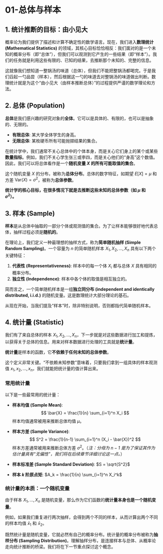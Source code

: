 # 01-总体与样本

## 1. 统计推断的目标：由小见大

概率论为我们提供了描述和计算不确定性的数学语言。现在，我们进入**数理统计 (Mathematical Statistics)** 的领域，其核心目标恰恰相反：我们面对的是一个未知的概率分布（即“总体”），但我们可以观测到它产生的一些结果（即“样本”）。我们的任务就是利用这些有限的、已知的结果，去推断那个未知的、完整的信息。

这就像我们想知道一整锅汤的味道（总体），但我们不能把整锅汤都喝完。于是我们舀起一勺品尝（样本），然后根据这一勺的味道去对整锅汤的味道做出判断。数理统计就是为这个“由小见大（由样本推断总体）”的过程提供严谨的数学理论和方法。

## 2. 总体 (Population)

**总体**是我们感兴趣的研究对象的**全体**。它可以是具体的、有限的，也可以是抽象的、无限的。

* **有限总体**: 某大学全体学生的身高。
* **无限总体**: 某枚硬币所有可能抛掷结果的集合。

在统计学中，我们通常不关心总体中的个体本身，而是关心它们身上的某个或某些**数量指标**。例如，我们不关心学生张三或李四，而是关心他们的“身高”这个数值。因此，我们可以将总体看作是一个**随机变量 $X$ 的所有可能取值的集合**。

这个随机变量 $X$ 的分布，被称为**总体分布**。总体的数字特征，如期望 $E[X]=\mu$ 和方差 $\text{Var}(X)=\sigma^2$，被称为**总体参数**。

**统计学的核心目标，在很多情况下就是去推断这些未知的总体参数（如 $\mu$ 和 $\sigma^2$）。**

## 3. 样本 (Sample)

**样本**是从总体中抽取的一部分个体或观测值的集合。为了让样本能够很好地代表总体，抽样过程必须是**随机的**。

在理论上，我们定义一种最理想的抽样方式，称为**简单随机抽样 (Simple Random Sampling)**。一个容量为 $n$ 的简单随机样本 $X_1, X_2, \dots, X_n$ 具有以下两个关键特征：

1. **代表性 (Representativeness)**: 样本中的每一个体 $X_i$ 都与总体 $X$ 具有相同的概率分布。
2. **独立性 (Independence)**: 样本中各个体的取值是相互独立的。

简而言之，一个简单随机样本是一组**独立同分布 (independent and identically distributed, i.i.d.)** 的随机变量。这是数理统计大部分理论的基石。

从现在开始，当我们提及“样本”时，除非特别说明，否则都指代简单随机样本。

## 4. 统计量 (Statistic)

我们有了来自总体的样本 $X_1, X_2, \dots, X_n$，下一步就是对这些数据进行加工和提炼，以获得关于总体的信息。用来对样本数据进行处理的工具就是**统计量**。

**统计量**是样本的函数，它**不依赖于任何未知的总体参数**。

这个定义非常关键。“不依赖未知参数”意味着，只要我们拿到一组具体的样本观测值 $x_1, x_2, \dots, x_n$，我们就能把统计量的值计算出来。

### 常用统计量

以下是一些最常用的统计量：

* **样本均值 (Sample Mean)**:
    $$ \bar{X} = \frac{1}{n} \sum_{i=1}^n X_i $$
    样本均值通常被用来推断总体均值 $\mu$。

* **样本方差 (Sample Variance)**:
    $$ S^2 = \frac{1}{n-1} \sum_{i=1}^n (X_i - \bar{X})^2 $$
    样本方差通常被用来推断总体方差 $\sigma^2$。（*注：分母为 $n-1$ 是为了保证其作为估计量具有“无偏性”，我们将在后续章节详细讨论这一点。*）

* **样本标准差 (Sample Standard Deviation)**: $S = \sqrt{S^2}$

* **样本 $k$ 阶原点矩**: $A_k = \frac{1}{n} \sum_{i=1}^n X_i^k$

### 统计量的本质：一个随机变量

由于样本 $X_1, \dots, X_n$ 是随机变量，那么作为它们函数的**统计量本身也是一个随机变量**。

例如，如果我们重复进行两次抽样，会得到两个不同的样本，从而计算出两个不同的样本均值 $\bar{x}_1$ 和 $\bar{x}_2$。

既然统计量是随机变量，它就必然有自己的概率分布。统计量的概率分布被称为**抽样分布 (Sampling Distribution)**。理解抽样分布，是连接样本与总体、从概率论走向统计推断的桥梁。我们将在下一节重点探讨这个概念。
